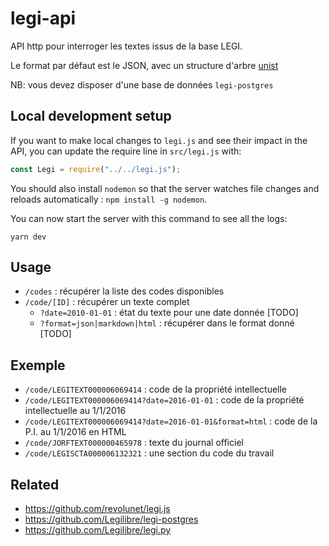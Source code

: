 # legi-api

API http pour interroger les textes issus de la base LEGI.

Le format par défaut est le JSON, avec un structure d'arbre [unist](https://github.com/syntax-tree/unist)

NB: vous devez disposer d'une base de données `legi-postgres`

## Local development setup

If you want to make local changes to `legi.js` and see their impact in the API, you can update the require line in `src/legi.js` with:

```js
const Legi = require("../../legi.js");
```

You should also install `nodemon` so that the server watches file changes and reloads automatically : `npm install -g nodemon`.

You can now start the server with this command to see all the logs:

```
yarn dev
```

## Usage

- `/codes` : récupérer la liste des codes disponibles
- `/code/[ID]` : récupérer un texte complet
  - `?date=2010-01-01` : état du texte pour une date donnée [TODO]
  - `?format=json|markdown|html` : récupérer dans le format donné [TODO]

## Exemple

- `/code/LEGITEXT000006069414` : code de la propriété intellectuelle
- `/code/LEGITEXT000006069414?date=2016-01-01` : code de la propriété intellectuelle au 1/1/2016
- `/code/LEGITEXT000006069414?date=2016-01-01&format=html` : code de la P.I. au 1/1/2016 en HTML
- `/code/JORFTEXT000000465978` : texte du journal officiel
- `/code/LEGISCTA000006132321` : une section du code du travail

## Related

- https://github.com/revolunet/legi.js
- https://github.com/Legilibre/legi-postgres
- https://github.com/Legilibre/legi.py
